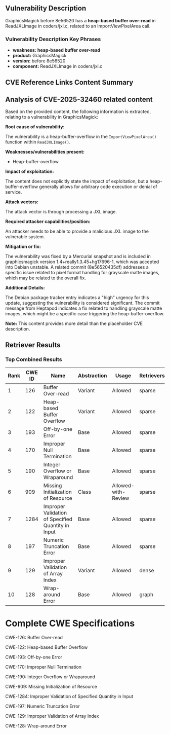 ## Vulnerability Description
GraphicsMagick before 8e56520 has a **heap-based buffer over-read** in ReadJXLImage in coders/jxl.c, related to an ImportViewPixelArea call.

### Vulnerability Description Key Phrases
- **weakness:** **heap-based buffer over-read**
- **product:** GraphicsMagick
- **version:** before 8e56520
- **component:** ReadJXLImage in coders/jxl.c

## CVE Reference Links Content Summary
## Analysis of CVE-2025-32460 related content

Based on the provided content, the following information is extracted, relating to a vulnerability in GraphicsMagick:

**Root cause of vulnerability:**

The vulnerability is a heap-buffer-overflow in the `ImportViewPixelArea()` function within `ReadJXLImage()`.

**Weaknesses/vulnerabilities present:**

*   Heap-buffer-overflow

**Impact of exploitation:**

The content does not explicitly state the impact of exploitation, but a heap-buffer-overflow generally allows for arbitrary code execution or denial of service.

**Attack vectors:**

The attack vector is through processing a JXL image.

**Required attacker capabilities/position:**

An attacker needs to be able to provide a malicious JXL image to the vulnerable system.

**Mitigation or fix:**

The vulnerability was fixed by a Mercurial snapshot and is included in graphicsmagick version 1.4+really1.3.45+hg17696-1, which was accepted into Debian unstable. A related commit (8e56520435df) addresses a specific issue related to pixel format handling for grayscale matte images, which may be related to the overall fix.

**Additional Details:**

The Debian package tracker entry indicates a "high" urgency for this update, suggesting the vulnerability is considered significant. The commit message from Heptapod indicates a fix related to handling grayscale matte images, which might be a specific case triggering the heap-buffer-overflow.

**Note:** This content provides more detail than the placeholder CVE description.

## Retriever Results

### Top Combined Results

| Rank | CWE ID | Name | Abstraction | Usage  | Retrievers | Individual Scores |
|------|--------|------|-------------|-------|------------|-------------------|
| 1 | 126 | Buffer Over-read | Variant | Allowed | sparse | 0.182 |
| 2 | 122 | Heap-based Buffer Overflow | Variant | Allowed | sparse | 0.165 |
| 3 | 193 | Off-by-one Error | Base | Allowed | sparse | 0.159 |
| 4 | 170 | Improper Null Termination | Base | Allowed | sparse | 0.153 |
| 5 | 190 | Integer Overflow or Wraparound | Base | Allowed | sparse | 0.148 |
| 6 | 909 | Missing Initialization of Resource | Class | Allowed-with-Review | sparse | 0.144 |
| 7 | 1284 | Improper Validation of Specified Quantity in Input | Base | Allowed | sparse | 0.139 |
| 8 | 197 | Numeric Truncation Error | Base | Allowed | sparse | 0.136 |
| 9 | 129 | Improper Validation of Array Index | Variant | Allowed | dense | 0.513 |
| 10 | 128 | Wrap-around Error | Base | Allowed | graph | 0.002 |



# Complete CWE Specifications

CWE-126: Buffer Over-read

CWE-122: Heap-based Buffer Overflow

CWE-193: Off-by-one Error

CWE-170: Improper Null Termination

CWE-190: Integer Overflow or Wraparound

CWE-909: Missing Initialization of Resource

CWE-1284: Improper Validation of Specified Quantity in Input

CWE-197: Numeric Truncation Error

CWE-129: Improper Validation of Array Index

CWE-128: Wrap-around Error